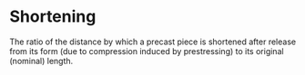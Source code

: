 Shortening
==========

The ratio of the distance by which a precast piece is shortened after release from its form (due to compression induced by prestressing) to its original (nominal) length.
